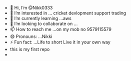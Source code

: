 - 👋 Hi, I’m @Nikk0333
- 👀 I’m interested in ... cricket devlopment support trading
- 🌱 I’m currently learning ...aws
- 💞️ I’m looking to collaborate on ...
- 📫 How to reach me ...on  my mob no 9579115579
- 😄 Pronouns: ...Nikki
- ⚡ Fun fact: ...Life to short Live it in your own way
- this is my first repo
- 

<!---
Nikk0333/Nikk0333 is a ✨ special ✨ repository because its `README.md` (this file) appears on your GitHub profile.
You can click the Preview link to take a look at your changes.
--->
